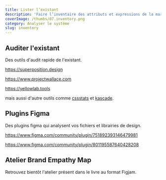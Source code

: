 ```yaml
---
title: Lister l’existant
description: 'Faire l’inventaire des attributs et expressions de la marque : Identifier le "Quoi"'
coverImage: /thumbs/07.inventory.png
category: Analyser le système
slug: inventory
---
```


## Auditer l'existant

Des outils d'audit rapide de l'existant.

https://superposition.design

https://www.projectwallace.com

https://yellowlab.tools

mais aussi d'autre outils comme [cssstats](https://cssstats.com) et [kascade](https://www.kascade.design).

## Plugins Figma

Des plugins figma qui analysent vos fichiers et librairies de design.

https://www.figma.com/community/plugin/751892393146479981


https://www.figma.com/community/plugin/801195587640428208


## Atelier Brand Empathy Map

Retrouvez bientôt l'atelier présent dans le livre au format Figjam.

<!-- TODO update with published URL
https://www.figma.com/file/AHhgtB2OKdK7vQimgLWLee
-->
<!-- TODO update with published URL
<iframe class="figma-workshop" src="https://www.figma.com/embed?embed_host=share&url=https://www.figma.com/file/AHhgtB2OKdK7vQimgLWLee"></iframe>
 -->
